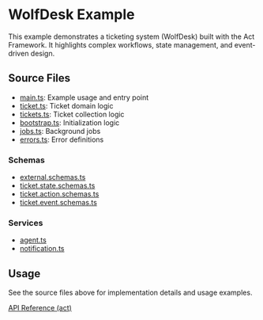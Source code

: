 # WolfDesk Example

This example demonstrates a ticketing system (WolfDesk) built with the Act Framework. It highlights complex workflows, state management, and event-driven design.

## Source Files

- [main.ts](../../../libs/act-examples/src/wolfdesk/main.ts): Example usage and entry point
- [ticket.ts](../../../libs/act-examples/src/wolfdesk/ticket.ts): Ticket domain logic
- [tickets.ts](../../../libs/act-examples/src/wolfdesk/tickets.ts): Ticket collection logic
- [bootstrap.ts](../../../libs/act-examples/src/wolfdesk/bootstrap.ts): Initialization logic
- [jobs.ts](../../../libs/act-examples/src/wolfdesk/jobs.ts): Background jobs
- [errors.ts](../../../libs/act-examples/src/wolfdesk/errors.ts): Error definitions

### Schemas

- [external.schemas.ts](../../../libs/act-examples/src/wolfdesk/schemas/external.schemas.ts)
- [ticket.state.schemas.ts](../../../libs/act-examples/src/wolfdesk/schemas/ticket.state.schemas.ts)
- [ticket.action.schemas.ts](../../../libs/act-examples/src/wolfdesk/schemas/ticket.action.schemas.ts)
- [ticket.event.schemas.ts](../../../libs/act-examples/src/wolfdesk/schemas/ticket.event.schemas.ts)

### Services

- [agent.ts](../../../libs/act-examples/src/wolfdesk/services/agent.ts)
- [notification.ts](../../../libs/act-examples/src/wolfdesk/services/notification.ts)

## Usage

See the source files above for implementation details and usage examples.

[API Reference (act)](../api/act.src.md)
